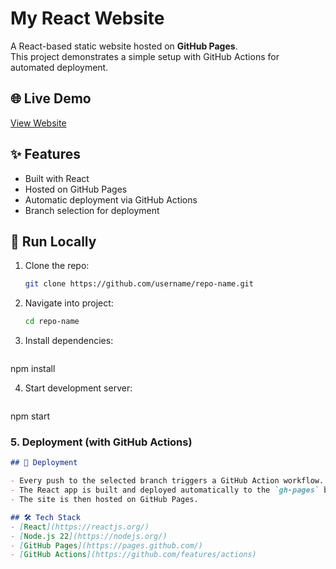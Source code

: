 # My React Website

A React-based static website hosted on **GitHub Pages**.  
This project demonstrates a simple setup with GitHub Actions for automated deployment.

## 🌐 Live Demo
[View Website](https://rambende13.github.io/Shriram-Portfolio-Website/)

## ✨ Features
- Built with React
- Hosted on GitHub Pages
- Automatic deployment via GitHub Actions
- Branch selection for deployment

## 🚀 Run Locally

1. Clone the repo:
   ```bash
   git clone https://github.com/username/repo-name.git

2. Navigate into project:
   ```bash
   cd repo-name

3. Install dependencies:
   ```bash
  npm install

4. Start development server:
   ```bash
  npm start

### 5. Deployment (with GitHub Actions)  
```markdown
## 🚢 Deployment

- Every push to the selected branch triggers a GitHub Action workflow.
- The React app is built and deployed automatically to the `gh-pages` branch.
- The site is then hosted on GitHub Pages.

## 🛠 Tech Stack
- [React](https://reactjs.org/)
- [Node.js 22](https://nodejs.org/)
- [GitHub Pages](https://pages.github.com/)
- [GitHub Actions](https://github.com/features/actions)


